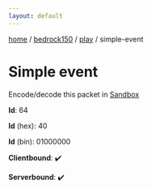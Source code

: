 ```yaml
---
layout: default
---
```


[home](/)  /  [bedrock150](/protocol/bedrock150)  /  [play](/protocol/bedrock150/play)  /  simple-event

# Simple event

Encode/decode this packet in [Sandbox](../../../sandbox/bedrock150#play.simple_event)

**Id**: 64

**Id** (hex): 40

**Id** (bin): 01000000

**Clientbound**: ✔️

**Serverbound**: ✔️

